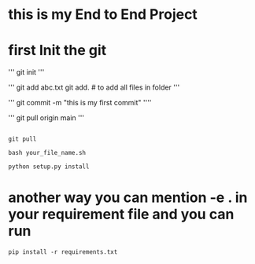 # this is my End to End Project

# first Init the git
'''
git init
'''

'''
git add abc.txt
git add. # to add all files in folder
'''

'''
git commit -m "this is my first commit"
''''

'''
git pull origin main
'''
```

git pull

```

```
bash your_file_name.sh
```

```
python setup.py install
```

# another way you can mention -e . in your requirement file and you can run

```
pip install -r requirements.txt
```

